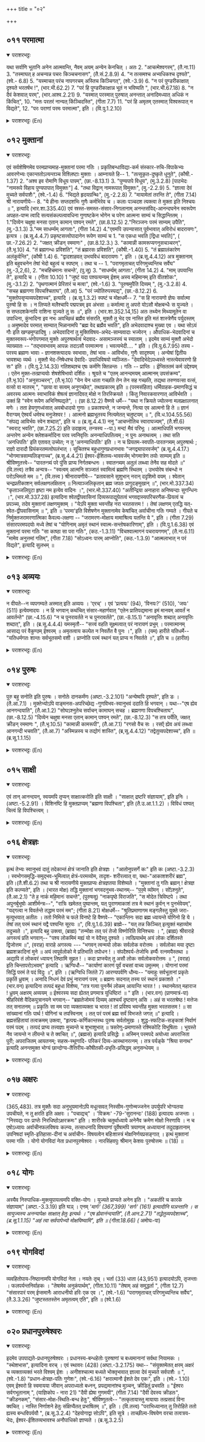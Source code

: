 +++
title = "०२"

+++

## ०११  परमात्मा
<details open><summary>पराशरभट्टः</summary>

यथा सर्वाणि भूतानि अनेन आत्मवन्ति, नैवम् अयम् अन्येन केनचित् । अतः 2. "आचत्मेश्वगरम्", (तै.ना.11) 3. "तस्माघत् ह अचन्यन्न पचरः किञ्चचनासग", (तै.सं.2.8.9) 4. "न तत्समश्च अभ्यधिकश्च दृश्यते", (श्वे.- 6.8) 5. "यस्माचत् परंच नापगरचम् अस्तिच किञ्चिगत्", (श्वे.-3.9) 6. "न परं पुण्डरीकाक्षात् दृश्यते भरतर्षभ !", (भार.भी.62.2) 7. "परं हि पुण्डरीकाक्षान्न भूतं न भविष्यति ", (भार.भी.67.18) 8. "न दैवं केशवात् परम्", (भार.आश्व.2.21) 9. "यस्मात् परस्मात् पुरुषात् अनन्तात् अनादिमध्यात् अधिकं न किंचित्", 10. "मत्तः परतरं नान्यत् किंञ्चिदस्ति", (गीता 7.7) 11. "परं हि अमृतम् एतस्मात् विश्वरूपात् न विद्यते", 12. "परः पराणां परमः परमात्मा", इति । (वि.पु.1.2.10)
</details>

<details><summary>पराशरभट्टः (En)</summary>

The supreme Soul Unlike all beings which have Him as their Inner Soul, परमात्मा does not have any one as His Inner Soul (आत्म ). Therefore भगवान् is called परमात्मा. The word 'Parama' is derived thus: 'parah मा asya' meaning ' He who has no one superior to Him; The form 'parama' is gramm- atically correct on the analogy of the word 'paramah' (Supreme) and 'आthma' (Inner soul). That is to say there is no ruler above Him who controls Him. The following passages establish this fact: "He who is the ruler of His own आthma." "There is no one who is superior to Him." "Nothing is seen which equal or superior to Him." "Superior to Him there is no one whatsoever." "The best of भारता-s! Nothing is seen which superior to the Lotus- eyed (Lord)." "Greater than the Lotus-eyed (Lord) there was nothing (in the past) not will there be (in the future)." "There is no God greater than केशव ." "Nothing is higher than the Parama-पुरुष , who is without end, beginning or middle." "Greater than Myself there is nothing else." "There is no greater nectar than भगवान् of Universal form." "He is greater than the great. He is superior and He is the Supreme Soul."
</details>

## ०१२  मुक्तानां
<details open><summary>पराशरभट्टः</summary>

एवं सर्वशेषिणमेव परमप्राप्यमाह-मुक्तानां परमा गतिः । प्रकृतिबन्धाविद्या-कर्म संस्कार-रुचि-विपाकेभ्यः आवरणेभ्यः एकान्ततोऽत्यन्तञ्च विश्लिष्टाः मुक्ताः । आम्नायते हि-- 1. "तत्सुकृत-दुष्कृते धूनुते", (कौषी.- 1.37) 2. "अश्व इव रोमाणि विधूय पापम्", (छा.-8.13.1) 3. "पुण्यपापे विधूय", (मु.3.2.8) [पाठभेदः "नामरूपे विहाय पुण्यपापात् विमुक्तः"] 4. "तथा विद्वान् नामरूपात् विमुक्तः", (मु.-2.2.9) 5. "ज्ञात्वा देवं मुच्यते सर्वपाशैः", (श्वे.-1.4) 6. "भिद्यते हृदयग्रन्थिः", (मु.-2.2.8) 7. "मायामेतां तरन्ति ते", (गीता 7.14) श्री नारायणीये-- 8. "ये हीनाः सप्तदशभिः गुणैः कर्मभिरेव च । कलाः पञ्चदश त्यक्त्वा ते मुक्ता इति निश्चयः ॥ ", इत्यादि (भार.शा.335.40) एवं स्रस्त-समस्त-संसार-निगलानाम् अनन्तसंविद्-आनन्दघनेन स्वरूपेण अपहत-पाप्म त्वादि सत्यसंकल्पत्वावधिना गुणाष्टकेन भोगेन च परेण आत्मना साम्यं च सिद्धान्तितम् । 1."दिव्येन चक्षुषा मनसा एतान् कामान् पश्यन् रमते", (छा.8.12.5) 2."निरञ्जनः परमं साम्यम् उपैति", (मु.-3.1.3) 3."मम साधर्म्यम् आगताः", (गीता 14.2) 4."एवमपि उपन्यासात् पूर्वभावात् अविरोधं बादरायणः", इत्यत्र । (ब्र.सू.4.4.7) प्रकृष्टसत्त्वोपादानेन रूपेण साम्यं च 1. "स एकधा भवति [द्विधा भवति]", ( छा.-7.26.2) 2. "जक्षत् क्रीडन् रममाणः" , (छा.8.12.3.) 3. "कामान्नी कामरूप्यगनुसचञ्चरन्", (तै.भृ.10) 4. "तं ब्रह्मगन्धः प्रविशति", "तं ब्रह्मरसः प्रविशति", (कौषी.-1.40) 5. "तं ब्रह्मालंकारेण अलंकुर्वन्ति", (कौषी 1.4) 6. "द्वादशाहवत् उभयविधं बादरायणः ", इति । (ब्र.सू.4.4.12) अत्र मुक्तानाम् इति बहुवचनेन तेषां भेदो बहुत्वं च स्पष्टम् । तथा च -- 1. "परागमृताचत् परिगमुच्यन्तिच सर्वेघ" (मु.-3,2,6), 2. "मचहिचमानः सचन्ते', (पु.सू) 3. "साधर्म्यम् आगताः', (गीता 14.2) 4. "माम् उपयान्ति ते", इत्यादि च । (गीता 10.10) 1 "जुष्टं यदा पश्यत्यन्यम् ईशम् अस्य महिमानम् इति वीतशोकः", (मु.-3.1.2) 2. "पृथगात्मानं प्रेरितारं च मत्वा", (श्वे.-1.6) 3. "पुरुषमुपैति दिव्यम् ", (मु.-3.2.8) 4. "सचह ब्रह्मगणा विपचश्चिताघ", (तै.आ) 5. "परं ज्योतिरुपस्पद्य", (छा.-8.12.2) 6. "मुक्तोपसृप्यव्यपदेशाच्च", इत्यादि । (ब्र.सू.1.3.2) स्पष्टं च मोक्षधर्मे-- 7. "स हि नारायणो ज्ञेयः सर्वात्मा पुरुषो हि सः । न लिप्यते मलैश्चापि पद्मपत्रम् इव अंभसा ॥ कर्मात्मा तु अपरो योऽसौ मोक्षबन्धैः स युज्यते । स सप्तदशकेनापि राशिना युज्यते तु सः ॥", इति । (भार.शा.352.14,15) अतः तथ्येन मिथ्यामूतेन वा उपाधिना, कुंभादिना इव नभः अवच्छिन्नं ब्रह्मैव संसरति, मुक्तौ तु भेद एव नास्ति इति मतं शास्त्रेणैव पर्युदस्तम् ॥ अमुष्मादेव परमात् साम्यात् भिन्नानामपि "ब्रह्म वेद ब्रह्मैव भवति", इति अभेदवादाश्च मुख्या एव । यथा सोऽयं गौः इति खण्डमुण्डादिषु । अभेदवादिनां तु मुक्तिविषय-अभेद-साम्यवादाः भज्येरन् । औपाधिक-भेदवादिनां च मुक्तस्वरूप-भंगोपगमात् मुक्तेः अपुरुषार्थत्वं भेदवाद- असामञ्जस्यं च स्याताम् । इदमेव साम्यं मुक्तौ अभेदो व्याख्यातः -- "तद्भावभावम् आपन्नः तदाऽसौ परमात्मना । भवत्यभेदी.... " इति । (वि.पु.6.7.95) तस्य - परस्य ब्रह्मणः भावाः - ज्ञानशक्त्यादयः स्वभावाः, तेषां भावः - आविर्भावः, गुणैः सादृश्यम् । अन्येषां द्वितीयः भावशब्दः व्यर्थः । मुक्तौ भेद-निषेधश्च देवादि- उपाधिविषयो व्यञ्जितः- "देवादिभेदेऽपध्वस्ते नास्त्येवावरणो हि सः" इति । (वि.पु.2.14.33) गतिशब्दश्च एषः कर्मणि क्तिन्नन्तः । गतिः -- प्राप्तिः । ईप्सिततमं कर्म उद्देश्यम् । एतेन मुक्त-तत्प्राप्ययोः शेषशेषिभावो दर्शितः । श्रूयते च "एतम् आनन्दमयम् आत्मानम् उपसंक्रम्य", (तै.भृ.10) "अनुसञ्चरन्", (तै.भृ.10) "येन येन धाता गच्छति तेन तेन सह गच्छति, तद्यथा तरुणवत्सा वत्सं, वत्सो वा मातरम् ", "छाया वा सत्वम् अनुगच्छेत्", तथाप्रकारम् इति ॥ (परमसंहिता) धर्मिग्राहक-प्रमाणसिद्धं च अवरस्य आत्मनः स्वाभाविकं शेषत्वं ज्ञानादिवत् मोक्षे न तिरस्क्रियते । किंतु निवारकवारणात् आविर्भवति । उक्तं हि "स्वेन रूपेण अभिनिष्पद्यते", । (छा 8.12.2) वैष्णवे धर्मे-- "यथा न क्रियते ज्योत्स्ना मलप्रक्षालनात् मणेः । तता हेयगुणध्वंसात् अवबोधादयो गुणाः ॥ प्रकाश्यन्ते, न जन्यन्ते, नित्या एव आत्मनो हि ते ॥ ज्ञानं वैराग्यम् ऐश्वर्यं धर्मश्च मनुजेश्वर ! । आत्मनो ब्रह्मभूतस्य नित्यमेतत् चतुष्टयम् ॥ ", (वि.ध.104.55.56) "संपद्य आविर्भवः स्वेन शब्दात्", इति च ॥ (ब्र.सू.4.4.1) ननु "आचप्नोतिच स्वाराघज्यम्", (तै.शी.6) "स्वराट् भवति", (छा.7.25.2) इति उदाहृत्य, तन्त्रस्य --पा.) मन्द! मैवं परिभूः । आत्माधिपतिं भगवन्तम् अन्तरेण अन्येन क्लेशकर्मादिना परव त्त्वनिवृत्तिः अनन्याधिपतित्वम् ; न पुनः अनाथत्वम् । तथा सति 'अनधिपतिः' इति एतावत् उच्येत; न तु 'अनन्याधिपतिः' इति । न च प्रियतम-स्वपति-पारतन्त्र्यम् अपुरुषार्थः ; राज्ञो दारादौ प्रियंकरतमत्वोपलंभात् । सूचितश्च बहुधागुणप्रधानभावः "जगद्व्यापारवर्जम्" (ब्र.सू.4.4.17.) "भोगमात्रसाम्यलिङ्गाच्च", (ब्र.सू.4.4.21) ईश्वर-ईशितव्य-भाववर्जम् भोगमात्रेण तयोः साम्यम् इति ॥ श्रीविष्णुतत्त्वे-- "पारतन्त्र्यं परे पुंसि प्राप्य निर्गतबन्धनः । स्वातन्त्र्यम् अतुलं लब्ध्वा तेनैव सह मोदते ॥" (वि.तत्त्व) तत्रैव अन्यत्र-- "स्वत्वम् आत्मनि सञ्जातं स्वामित्वं ब्रह्मणि स्थितम् । उभयोरेष संबन्धो न परोऽभिमतो मम ॥ ", (वि.तत्त्व ) श्रीनारायणीये-- "व्रतावसाने सुशुभान् नरान् ददृशिमो वयम् । श्वेतान् चन्द्रप्रतीकाशन् सर्वलक्षणलक्षितान् ॥ नित्याञ्जलिकृतान् ब्रह्म जपतः प्रागुदङ्मुखान् ॥", (भार.मो.337.34) "कृताञ्जलिपुटा हृष्टा नम इत्येव वादिनः ।", (भार.मो.337.40) "अतीन्द्रिया अनाहारा अनिष्यन्दाः सुगन्धिनः ।", (भार.मो.337.28) इत्यादिना श्वेतद्वीपवासिनां दिव्यरूपाद्युपेतत्वं भगवद्दास्यपरिचरणैक-प्रियत्वं च प्रपञ्च्य, तदेव मुक्तानां लक्षणमुक्तम् । "येऽपि मुक्ता भवन्तीह नरा भरतसत्तम ! । तेषां लक्षणम् एतद्धि यत्-श्वेत-द्वीपवासिनाम् ॥ ", इति ॥ 'परमा'इति विशेषणेन मुक्तानामेव केषांचित् अर्वाचीना गतिः गम्यते । गीयते च निर्मुक्तजरामरणात्मिका कैवल्य-लक्षणा -- "जरामरण-मोक्षाय मामाश्रित्य यतन्ति ये ", इति । (गीता 7.29) संसारपरमपदयोः मध्ये तेषां च "योगिनाम् अमृतं स्थानं स्वात्म-सन्तोषकारिणाम्", इति । (वि.पु.1.6.38) एवं मुक्तानां परमा गतिः "सा काष्ठा सा परा गतिः", (कठ.-1.3.11) "विचश्वात्मागनं पचरायगणम्", (तै.ना.6.11) "मामेव अनुत्तमां गतिम्", (गीता 7.18) "सोऽध्वनः पारम् आप्नोति", (कठ.-1.3.9) "आत्मलाभात् न परं विद्यते", इत्यादि सुलभम् ॥
</details>

<details><summary>पराशरभट्टः (En)</summary>

परमा गतिः- He, who is thus the Supreme goal for all the Released Souls ( मुक्ता-s). They are called the Released Souls who once for all and completely are free from the enshrouding coverings which are the results of the bondage of the Primordial Matter, nescience latent impressions of actions and their fruitions. Here are some passages from the scriptures:- "(The उपासक ) casts off his merits and sins (पुण्यः and पापः ). "Ever as a horse shakes its hair (to get rid of the dust), he casts off his sins." "shaking off the merits and sins". "Then the learned उपासक becomes freed from name and form." "When he realises God, he is released from all bonds." "The knot binding the heart is cut." "They cross this माय (i.e. संसार )". (गीत ). श्री नारायणीय (महाभारत ) teaches: -- "Those, who are bereft of the seventeen qualities and actions, give up the fifteen 'Kalas' (or lores) and become Released Souls. This is certain." Note- Seventeen qualities Five Elements, fiveज्ञानेन्द्रियs, five कर्मेन्द्रियs, mind and time. The sixteens parts (Kalas) are mentioned in the प्रस्नोपनिषद्. It has been established in the Scriptures that those, who have been freed from all the shackles of संसार attain equality with परमात्म, the Supreme Soul, in regard to the essential nature which is full of unlimited knowledge and Bliss, in re- gard to the eight qualities beginning with "being devoid of all sins" and end- ing with "unfailing will" and also in regard to the enjoyment of Beatitude. "Witnessing the desired objects through his celestial eye and mind, he is happy." "Becoming devoid of all sins, he attains utmost equality with the Lord." "They attain a state of equality with me (like Myself in regard to the poss- ession of auspicious qualities)." "बद्रायण affirms that there is no contradiction between the two statements that the Muktha's essential nature is knowledge only and that they are end- owed with many qualities. This is because of earlier statements according to which the pure soul is bereft of all blemiढes, and full of auspicious qualities." It is further established that the Released Souls attain a similarity with परमात्म even in regard to their bodies which are composed of unmixed and supreme सत्वगुण (Suddha-Saththva). "He becomes one, he becomes one (he becomes two fold)." "He eats, plays and enjoys." "He enjoys whatever he desires, assumes whatever form he wants and follows (The Lord)." "The fragrance of Brahman enters into him." "The taste of Brahman enters into him." "The celestial damsels adorn him with the decorations of the Brahman Itself. "बद्रायण holds the view that the Released Souls are in two forms (i.e. with a body or without a body as they like). It is like the सोम Sacrifice,' द्वादशाः ' by name, which is to be done for twelve days and which is of two kinds (either with one master or many masters) or (either for prosperity or for progeny.) Here the word 'मुक्तानां' used in the plural number shows clearly that the Released souls are many and are different from one another. So do the Scriptures declare. "All become free by the grace of theपरमपुरुष." "The worshippers of परमपुरुष become great and attain the Transcendent world of Bliss (परमपद )." "They attain a state of equality with me in regard to the possession of auspicious qualities like Myself." "They attain Me." As it is stated here itself that 'He is a witness." (साक्षी -names 15 and 517) and that He is the object of attainment by the मुक्ताs ( Released Souls), it is clear that there is difference between गवान् and Released Souls. So do the Scriptures declare. "When the उपासक sees the Lord as being pleased with him and also realises His Greatness, he becomes bereft of all sorrow." "When he understands that the आत्मा (individual Soul) (which is driven about) and He परमात्म, (who drives him) are different." "The Released Soul attains the परमपुरुष." "The Released Soul enjoys all bliss along with the omniscient Brahman." "He attains the Lord of Supreme Effulgence." "It is stated that परमात्म is attained by the Released Soul." It is also clearly stated in मोक्षधर्म (महाभरत): "He is Lord नारायण and He must be known as the Supremeपुरुष and the Inner Soul of all beings. Just as the lotus leaf is not tainted by water. He is not tainted by any dirt (i.e.blemish). He who is the other, is known as कर्मात्म and is the victim of bondage and release. He becomes associated with all the seventeen (qualities). Note The seventeen qualities are : Fiveकर्मयोगs five ज्ञानयोगs, five भूतs, mind and time. From all these, this theory is dispelled by theशास्त्र themselves, theory viz, that Brahman itself, circumscribed by a real or unreal उपाधी (i.e. a limiting adjunct) becomes a pray to the worldly miseries like the other circumscribed in a vessel, and that there is absolutely no difference in the state of Release between the Supreme Brahman itself", which speak of non-difference betw- een the two are reconciled with the other view that those two are different. This is in analogy with the statement. "This is a cow" in regard to those which have broken horns or without horns. All the cows under the genus of cows are called as such, though there is an external difference - some having broken horns and some not so. In the case of those who say that there is non- difference, statements which affirm non-difference and which affirm similarity between Brahman and Jंvas in the state of Release will co- ntradict each other. अनुपाधिक-भेद-वादिनs (i.e. those who hold the view that non-difference is the truth and difference is caused by limiting adjuncts) accept that there is an bond to the entity of the Muktha or Released Souls. In that case the state of Release will cease to be an object to be desired or longed for; again it will be against the statements that declare that existe- nce of difference in the state of Release. The supreme similarity (betwe- en the परमात्म, the Muktha) which we have delineated has been described as non-difference. So (अभेद्य ) the non-difference delineated in the Upani- shads refers only to the similarity of the qualities and not to the non-exis- tence of the entity of Muktha as such.) The विष्णपुराण explains this as follows: "तद भावा-भावं आपन्नाः तदा असु परमात्मना भवति अभेदे" thasya-pertaining to परमात्म ;भावनः-qualities like knowledge, strength etc. तेषां भावः - their manifestation i.e., similarity of qualities. In the interpre- tation given by others, the second word 'भाव' would be purposeless. "This Muktha (Released soul) attains a nature which is similar to that of परमात्म. Then he becomes non-different from परमात्म" The Prohibition of difference in the state of Release has been indicated to be with reference to the adventitious conditions as good and the like (by the sameविष्णु पुराण) as follows. "There is no longer the difference in the form of gods and the like; that shroud (i.e. Karma, which has been concealing the similarity between the जीव and theपरमात्म) has been dispelled. This word 'gathi' (in the name "मुक्तानाम परमाँ गतिः") has at its end the suffix 'kthin' in the sense of the passive. 'Gathih' means attainment. A word in the Accusative case (i.e. objective case) refers to an object which is most desired; and that is the goal of attainment. By this it is shown that the relationship between the Released Soul and परमात्म, the object of attainment, is that of servant and master. The Vedic मन्त्राs say: "Having attained the Supreme Soul (परमात्म) full of bliss." "(The Muktha) follows Him" "By that path by which परमात्म moves, by the same path the Muktha goes with Him. This is similar to a young cow going after its calf or a calf foll- owing its mother-cow." "Like the shadow of an object that goes with the object wherever it goes." In the same manner (does the Muktha follow theपरमात्म). It is from the Sc- riptures that we know about the existence of जीवात्म and परमात्म. The same scriptures reveal that the जीवात्म is 'Sesha' or subordinate toपरमात्म and that this subjection is natural to him like knowledge and other qual- ities of his and in the state of Release this attribute of subjection is not negatived. On the other hand, because of the removal of obstruction, it becomes manifest. "He becomes endowed with the form natural to him (which was conce- aled till now)" says (the chandogya Upanishad). विष्णु dharma also states: "Just as the radiance of a gem is not newly created, (but only made mani- fest) when the dirt on the gem is removed by polishing, so too knowledge and other such qualities are indeed quite natural to him (and are always there though latent at some times (i.e. in संसार). "Oh! The ruler of Men! Knowledge and non-attachment riches and virtue - all these four qualities are eternally present in the जीवात्म who is like Brah- man Itself because of his similarity." The Brahma सूत्र also confirms this; " When the Muktha attains the Brahman, there is the manifestation of his essential nature which is his own. This is revealed by the use of the word 'svena' (his own) as an adjective qualifying the noun रूपेन' (his essential nature or form)". Here an objection is raised: "He attains independence". "He becomes a sovereign". After quoting these texts, the independent sta- tus of a Muktha is establisheed by the following Brahma सूत्र; "For that very reason he has none as (his) lord." Against all this, how can it be said that he exists for the benefit of another and how can the undesirable state of a depe- ndent be predicated about him? Dunce! Don't become an object of ridicule. Here the import of the word 'Ananya-adhipathithvam' (i.e.being without another master ) is that He is under the control of भगवान् only, who is His own Master. The domination of other things like distress and karma over the Muktha has been removed. This does not mean that he is an 'अनाथ ' (i.e. one without a master to save him). If that were the case, the word 'अनाधइ पति ' (which means without a master ) would have been used, and not 'ananya-adhipathih' (which means 'without another master'). In the case of a wife, being subject to a greatly loving husband is not loathsome to her for we see that even kings and others are eagerly served and subserved by their sweet hearts and others when they do what is most pleasing to them. Again and again it has been indicated that it is the qualities that occupy a place of importance (and not any thing else). It has been establiढed in the Brahma सूत्रs that the equality between the परमात्म and the जीवात्म is only with reference to the enjoyment of Bliss and excludes the state of being the ruler on the one hand and the ruled on the other. "The जीवीत्म is like theपरमात्मa Himself except with reference to the activities regarding the Universe, Viz. Its creation, destruction etc." "There are clear indicatons to ढow that the equality of the जीवीत्म and परमात्म is only in the enjoyment of Supreme Bliss." Here are other texts in support of this view:- श्री विष्णु तत्वा- 1. "The Muktha attains complete subjection to परमपुरुष. He gets rid of all bondage and attains unparalleled freedom. He enjoys all Bliss along with the परमपुरुष." "With the जीवीत्म the state of being a property (that is possessed) rests and the state of being the owner or possessor rests with परमात्म. This is the relationढip between the two. Nothing else appeals to me." श्री नारायणीय (महाभारत)- "At the end of the observance of our vow, we saw men with highly auspicious qualities, white, bright like the moon and endowed with all lovely features. Their hands were joined in prayer at all times, and they were meditating upon the Brahman with their faces turned towa- rds north east." "With their hands joined in prayer they are always happy and are always repeating the word 'namah' (which means salutations unto Thee)". "They have controlled the sense-organs, and remain without food. They do not perpire and are always sweetsmelling." These and other such texts describe the residents of स्वेत-द्वीप (the Holy White Island ) and say that they are endowed with divine features and the like, and they derive great pleasure in being the servants of the Lord and in doing unceasing service to Him. The same is said to be the state and occupation of the Mukthँs or Released Souls. This is reiterated by the following text: "The best among the भारताs! Those men who are released from here have the same characteristics as those who are the residents of स्वेत-द्वीप (The Holy White Island)." By the use of the word 'परमा' (highest) as an adjective qualifying 'gathih' (goal) (in the phrase 'परमा gathih) it should be understood that there are some for whom the goal is of a lower order. Such a goal, which goes by the name of Kaivalya, is resorted to by those souls who are free from old age, death etc. (श्री कृष्ण says in the गीत ). "They resort to me and make efforts to be devoid of old age and death." It is stated that such a place (Kaivalya by name) is some where between संसार (material world) and Paramapada (Transcendental word). "That is the eternal world of those yogins who are satisfied with enjoyment of the Bliss of their own individual soul." Such is the Supreme Goal of the मुक्ताs. "He is the Highest means; He is the Supreme Goal." "He who is the inner Soul of the universe and the highest goal". "(They attain) Me, the unsurpassed Goal." "He reaches the end of the road (i.e.परमात्मा)." "There is nothing greater than the attainment of the (Supreme) आत्मन् ". Texts like these can be easily got. That भगवान् is the Supreme Goal of attainment, for, the Mukthas is corro- borated by the next five names (13 to 17).
</details>

## ०१३  अव्ययः
<details open><summary>पराशरभट्टः</summary>

न वीयते--न व्यपगम्यते अस्मात् इति अव्ययः । 'एरच्' । एवं 'प्रत्ययः' (94), 'विनयः?' (510), 'जयः' (511) इत्येवमादयः । न हि भगवान् कथंचित् संसार-महार्णवात् "एतेन प्रातिपद्यमाना इमं मानवम् आवर्तं न आवर्तन्ते" (छा.-4.15.6) "न च पुनरावर्तते न च पुनरावर्तते", (छा.-8.15.1) "अनावृत्तिः शब्दात् अनावृत्तिः शब्दात्", इति । (ब्र.सू.4.4.4) यमस्मृतौ-- "सत्त्वं वहति सूक्ष्मत्वात् परं नारायणं प्रभुम् । परमात्मानम् आसाद्य परं वैकुण्ठम् ईश्वरम् ॥ अमृतत्वाय कल्पेत न निवर्तेत वै पुनः ।", इति । (यम) हारीते यतिधर्मे-- "यतिधर्मगतः शान्तः सर्वभूतसमो वशी । प्राप्नोति परमं स्थानं यत् प्राप्य न निवर्तते ॥", इति च ॥ (हारीत)
</details>

<details><summary>पराशरभट्टः (En)</summary>

He by whom Mukta is not sent away. The word is derived from the verb 'na वीयते .' His name is Avyaya, because no one is sent away by Him. The suffix added is 'erach'. The names प्रत्या' (94), 'विनयः' (510)'जयः' (511) and the like belong to this group (which has this particular suffix). Is it not a well-known fact that the भगवान् never sends back that आत्म who has, by some means and with great effort, crossed the vast ocean of संसार and has reached His lotus-feet. That is why the Vedas declare- "They who go by this path (i.e. अर्चिरादि-गतीi) attain भगवान् and) do not come back to this mortal world." "He does not return; he does not return" "There is no return according to the scripture. There is no return according to Scripture." Yama स्मृति i Says: - "The Muktha bears a body of pure and subtle Saththva and attains the Supreme Lord who is the परमात्मा and नारायण as well as the glorious and superior वैकुण्ठा . Then he becomes fit for immortality and does not come back (to this world) any more." dealing with yathi-dharma (the code of the सन्यासि ) says:- "One who has taken to the life of a yathi (Recluse) is calm equally disp- osed towards all beings and self-controlled. He attains the highest place (i.e.वैकुण्ठा ) and after reaching it, never comes back".
</details>

## ०१४  पुरुषः
<details open><summary>पराशरभट्टः</summary>

पुरु बहु सनोति इति पुरुषः । सनोतेः दानकर्मंणः (अष्टा.-3.2.101) "अन्येष्वपि दृश्यते", इति डः । (तै.आ.7.1) । मुक्तेभ्योऽपि वाङ्मनस-अपरिच्छेद्य -गुणविभव-स्वानुभवं ददाति हि भगवान् । यथा--"एष ह्येव आनगन्दयाति", (तै.आ.1.2) "सोघऽश्नुतेच सर्वाचन् कामाघन् सचह । ब्रह्मगणा विपचश्चिताघ", (छा.-8.12.5) "दिव्येन चक्षुषा मनसा एतान् कामान् पश्यन् रमते", (छा.-8.12.3) "स तत्र पर्येति, जक्षत् क्रीडन् रममाणः ", (तै.भृ.10.5) "कामान्नी कामरूपी", (तै.आ.7.1) "रगसो वैच सः । रसऍ ह्येव अयं लब्ध्वा आनगन्दी भचवति", (तै.आ.7) "अस्मिन्नस्य च तद्योगं शास्ति", (ब्र,सू.4.4.12) "तद्वेतुव्यपदेशाच्च", इति ॥ (ब्र.सू.1.1.15)
</details>

<details><summary>पराशरभट्टः (En)</summary>

The generous Giver He bestows gifts in plenty. 'Puru' means plenty, and 'sanothi' the verb signifies the act of giving. The suffix 'da' is added when the root 'san' is preceded by the particle 'puru'. The rule says that it is added even in the case of other particles. भगवान् indeed bestows even on the Mukthas the enjoyment of the Bliss of Himself, His qualities and His glory all of which are beyond the range of words and mind. Here are the Vedic मन्त्राs that reveal this:- "He (भगवान् ) alone confers Bliss" "He (The Muktha) enjoys all desirable things along with the omniscient Brahman." "By his celestial eye and mind he (the Muktha) sees all desirable things and enjoys." "There the Muktha enjoys all kinds of bliss. He eats, plays and experie- nces joy." "He enjoys all that he desires and assumes whatever form he likes." "He (The Para Brahman) is itself Bliss. Having attained that Para Brahman this Muktha becomes endowed with joy, when he attains the Brahman." "भगवान् (who is आनन्दमय is said to be the source of Bliss for others. (i.e. the individual souls)."
</details>

## ०१५  साक्षी
<details open><summary>पराशरभट्टः</summary>

एवं तान् आनन्दयन्, स्वयमपि तृप्यन् साक्षात्करोति इति साक्षी । "साक्षात् द्रष्टरि संज्ञायाम्", इति इनिः । (अष्टा.-5.2.91) । विशिनष्टि हि मुक्तप्राप्यम् "ब्रह्मणा विपश्चिता", इति (तै.उ.आ.1.1.2) । विविधं पश्यत् चित्त्वं हि विपश्चित्त्वम् ।
</details>

<details><summary>पराशरभट्टः (En)</summary>

He who sees them all directly. Bhagaवाn is known as "साक्षी" (witness) because He directly sees the मुक्ताs enjoy the Bliss He has bestowed and he is also happy seeing them full of joy. The suffix 'in' is added to the root according to a grammatical rule to form a noun to show that the person is direct eye-witness to a particular act. The object of attainment by the Muktha, viz,. "Brahman, the Omniscient". Omniscience is explained as knowledge capable of cognising all things of varied nature.
</details>

## ०१६  क्षेत्रज्ञः
<details open><summary>पराशरभट्टः</summary>

इत्थं तेभ्यः स्वानुभवं दातुं तदेकान्तं क्षेत्रं जानाति इति क्षेत्रज्ञः । "आतोनुपसर्गे कः" इति कः (अष्टा.-3.2.3) । स्वभोगसमृद्धि-समुद्भव-भूमित्वात् क्षेत्रं-परमव्योम, तादृश- शरीरत्वात् वा, यथा-"आकाशशरीरं ब्रह्म", इति।(तै.शी.6.2) तथा च श्री नारायणीये मुक्तप्राप्यः क्षेत्रज्ञतया विशेष्यते । "मुक्तानां तु गतिः ब्रह्मन् ! क्षेत्रज्ञ इति कल्प्यते", इति । (भारत मोक्ष) तद्धि मुक्तानां भगवदनुभव-स्थानम्-- "प॒र॒मे व्यो॑मन् । सो᳚ऽश्नुते", (तै.आ.2.1) "ते ह॒ नाकं॑ महि॒मानः॑ सचन्ते", (पुरुषसू) "नाकपृष्ठे विराजति", "स मोदेत त्रिविष्टपे । तथा अपुनर्बुभूषोः आशीर्मन्त्रः--", "रात्रिः खमेतत् पुष्पान्तम्, यत् पुराणमाकाशं तत्र मे स्थानं कुर्वन् न पुनर्भवेयम्", "यद्गत्वा न विवर्तन्ते तद्धाम परमं मम"; (गीता 8.21) मोक्षधर्मे-- "श्रुतिप्रमाणागम मङ्गलैस्तु युक्ते जरा-मृत्युभयात् अतीतः । ततो निमित्ते च फले विनष्टे हि वैष्णवे-- "एकान्तिनः सदा ब्रह्म ध्यायन्ते योगिनो हि ये । तेषां तत् परमं स्थानं यद्वै पश्यन्ति सूरयः ॥", (वि.पु.1.6.39) ब्राह्मे-- "यत् तन्न किञ्चित् इत्युक्तं महाव्योम तदुच्यते ।", इत्यादि बहु उक्त्वा, (ब्राह्म) "तन्मोक्षः तत् परं तेजो विष्णोरिति विनिश्चयः । ", (ब्राह्म) श्रीवाराहे अगस्त्यं प्रति भगवान्-- "पश्य लोकमिमं मह्यं यो न वेदैस्तु दृश्यते । त्वत्प्रियार्थम् अयं लोकः दर्शितस्ते द्विजोत्तम ॥", (वराह) वाराहे अगस्त्यः --- "भगवन् त्वन्मयो लोकः सर्वलोक वरोत्तमः । सर्वलोका मया दृष्टाः ब्रह्मशक्रादिनां मुने ॥ अयं त्वपूर्वलोको मे प्रतिभाति तपोधन ! । संपदैश्वर्य-तेजोभिः हर्म्यैः रत्नमयैस्तथा ॥ अद्यापि तं लोकवरं ध्यायन् तिष्ठामि सुव्रत ! । कदा प्राप्स्येत् तु असौ लोकः सर्वलोकवरोत्तमः ॥ ", (वराह) इति चिन्तापरोऽभवम्" इत्यादि । ऋग्विधौ-- "कार्याणां कारणं पूर्वं वचसां वाच्य उमुत्त्मम् । योगानां परमां सिद्धिं परमं ते पदं विदुः ॥", इति । (ऋग्विधि जितंते 7) आरण्यपर्वणि धौम्यः-- "यमाहुः सर्वभूतानां प्रकृतेः प्रकृतिं ध्रुवाम् । अनादि निधनं देवं प्रभुं नारायणं परम् ॥ ब्रह्मणः सदनात् तस्य परं स्थानं प्रकाशते ।" (भार.वन) इत्यादिना तत्पदं बहुधा विशेष्य, "तत्र गत्वा पुनर्नेमं लोकम् आयान्ति भारत ! । स्थानमेतत् महाराज ! ध्रुवम् अक्षरम् अव्ययम् ॥ ईश्वरस्य सदा ह्येतत् प्रणमात्र युधिष्ठिर! ॥ " इति । (भार.वन) (प्राणमात्रं-पा) श्रीहरिवंशे वैदिकपुत्रानयने भगवान्-- "ब्रह्मतेजोमयं दिव्यम् आश्चर्यं दृष्टवान् असि । अहं स भरतश्रेष्ठ ! मत्तेजः तत् सनातनम् ॥ प्रकृतिः सा मम परा व्यक्ताव्यक्ता च भारत ! तां प्रविश्य भवन्तीह मुक्ता भरतसत्तम ! ॥ सा सांख्यानां गतिः पार्थ ! योगिनां च तपस्विनाम् । तत् परं परमं ब्रह्म सर्वं विभजते जगत् ॥" इत्यादि । ब्रह्मसंहितायां तत्वक्रमम् उक्त्वा, "हृत्पद्म-कर्णिकान्तस्थः पुरुषः सर्वतोमुखः । शुद्ध-स्फटिक-सङ्काशं निर्वाणं परमं पदम् । तत्पदं प्राप्य तत्त्वज्ञाः मुच्यन्ते च शुभाशुभात् ॥ त्रसरेणु-प्रमाणास्ते रश्मिकोटि विभूषिताः । भूयस्ते नैव जायन्ते न लीयन्ते च ते क्वचित् ॥", (ब्रह्मसं) इत्यादि प्रसिद्धेः ॥ अस्मिन् परमपदे अयोध्या अपराजिता पुरी; अपराजितम् आयतनम्; सहस्र-स्थूणादि- परिकरं दिव्य-आस्थानरत्नम् । तत्र पर्यङ्के "श्रिया सनाथ" इत्यादि अनन्तमुक्त भोग्यं छान्दोग्य-तैत्तिरीय-कौषीतकी-प्रभृति-प्रसिद्धम् अनुसन्धेयम् ॥
</details>

<details><summary>पराशरभट्टः (En)</summary>

The knower of the field for action. Bhagavan is called क्षेत्रज्ञः because he knows the extreamely suitable place for conferring on the Released Souls in this way the joy of enjoying Him. The suffix 'ka' is added to the root 'ज्ञ' (to know) in the word क्षेthrajnah according to the grammatical rule which says. "The suffix 'ka' is added to a root which ends in 'आ' (likeज्ञ), when it is not preceded by a preposition and the final 'आ' of the root is dropped." The parama-vyओma, i.e. vaikuntta is referred to here as क्षेत्र (field) because it is the place which yields the crop of Bliss in plenty. or 'क्षेत्र' may mean the body of bhagaवाn itself possessed of a similar quality. The Vedic Manthra proclaims "Brahman has आकाश (i.e. vaikuntta) as its body. " In Narayaण्य (महाभारत) the goal of attainment by the muktha, i.e. परमात्म, is specified as the क्षेत्रज्ञ in the following Slओka." "Oh Brahma! The goal of attainment for the mukthas is specified as the क्षेत्रज्ञ ." That again is the place where the मुक्ताs enjoy भगवान् . "He (the muktha) enjoys (भगवान् ) in Parama-व्योम , i.e., vaikuntta." "The greatness (in the form of enjoying भगवान् ) is obtained by the muktha in श्री vaikuntta." "He (the muktha) shines in श्री Vaikuntta" "He (the muktha) enjoys Bliss in Vaikuntta" Here is a Manthra which expresses the wish of a muktha who does not want rebirth in this world. "When compared with the eternal Viakuntta (Parama-आकाश ) this आकाश (Ether) adorned with flower - like stars is without lustre like night. I go to vaikuntta and begin to live there. May I not have rebirth." "That is the supreme Abode of Mine, after reaching which they (the Rel- eased Souls) do not come back." In the मोक्षधर्म , it is said:- when the soul gets rid of the fear of old age and death, he becomes endowed with the auspicious qualities mentioned in the authoritative texts viz. Vedas and आगमा, and he becomes freed from the cause (i.e.Karma) and its fruit (i.e. the body). The आकाश he reaches (i.e. vaikuntta is without the name and form of the ordinary world and he rem- ains there without a body (like the one in the material world). In the विष्णु पुराण- "Those yogins who are exclusively devoted to Brahman and who are engaged in its meditation, reach a supreme place which the सुरी-s (Eternal Angels) are always seeing (i.e. enjoying)." In the Brahma पुराण much is said about श्री vaikuntta. It begins with these words: That is called 'Parama-Vyओma' (i.e.Supreme आकाश or श्री वैकुण्ठ ) about which it is said that there is nothing in it (like those that are seen in this world)." Then it continues "The undisputed conclusion is that it is the place known as मोक्ष " (Salvation) and that it is the place of Supreme Effulgence which belongs to विष्णु In the वराह पुराण भगवान् says to sage Agasthya, " See this world which exists for My sake and which is not seen even by the Vedas. O best of Brahmins! This world has been shown to you in order to please you." Agasthya says in the वराह पुराण - "O Lord the world that pertains to you is the best and the noblest of all worlds. O Sage, I have seen all the worlds of Brahma, Indra and others. Oh best of as- cetics! It appears to me that this is a unique world. It is replete with wealth and riches and radiance as well as gem-set storeys of palaces. O Sage engaged in the practice of severe austerities!. I am even now steeped in the meditation on that supreme world. When am I going to reach that best and noblest of all worlds? This is the thought that is ever haunting me", and so on. In Rigvidhi it is stated- "They say that this Supreme Abode is the primary cause of all effects, the highest objective of all words and the ultimate object of realisation of the योगा-s." Sage Dhaumya speaks in the आरण्य पर्वं very highly about that place and says "The Supreme Lord, नारायण, is the Deity without beginning or end, and He is said to be the eternal cause of the Primordial matter from which all beings emerge. His supreme world is far more effulgent than the world of Brahma." "O Bharatha (Yudhishttira!) The souls after reaching it do not return to this world. O King! This place is firm, imperishable and indestructible. "युधिष्ठिर ! Bow before this world which pertains to the Lord always. In the Harivamsa in the episode in which the sons of a pious Brahmin are carried away and are brought back by भगवान् , who Himself says: - "The best of Bharathas! (Arjuna) ; You have seen that celestical world of wonder, full of Brahmic effulgence. I am He (whom you saw there) and that is the effulgence of Mine which is eternal. That is my supreme Prakruthi (or Transcendent Nature) which is both Vyaktha and Avyaktha (manifest to the devotee) and unmanifest ( to the impious). O Best भारताs (Arjuna)! The Souls (जीवाs) enter this Prakruthi and they become mukthas (Released Souls), O पार्था! (Arjuna); It is the goal for the सांख्याs (i.e. those who meditate upon the जीवा for its realisation) and for the योगिने-s addicted to penance. The entire Universe which wishes to attain it resorts with devotion to that supreme Bra- hman." The reputed Brahma Samhitha narrates the serial order of the तत्वाs and says. "Paramaपुरुष resides in the heart-lotus and He is multifaced. He is omniscient, all pervading, and is Himself all things, He stands enveloping all things. The pure and subtle आकाश (श्री वैकुण्ठ ) shines with His effulgence. That Transce- ndent world (paramapada) is like pure crystal and replete with joy. Those who have realised the तत्वा-s (rishis) attain this world and are freed from the touch of things both auspicious and inauspicious (i.e. पुणय and पाप). They are of the size of a त्रसरेणु (i.e. a particle of dust composed of three atoms) and are adorned by millions of rays. Neither do they take birth in this world, nor do they die." All this is well-known from passages like these- In this Paramapada, there is a city which goes by the name of 'अयोद्ध्य' and 'अपराजिता'. There is a Palatial mansion 'अपराजितम्' (Invincible) by name. There is a Hall of celestial beauty supported by thousand pillars etc. In it is a couch on which the Lord along with लक्षमी is to be meditated upon as the object of enjoyment for the numberless Released Souls. All this is well-known from the छन्दयोग , तैत्तिरीय, Kaushithaki and other Upanishads.
</details>

## ०१७  अक्षरः
<details open><summary>पराशरभट्टः</summary>

(365,483). तत्र मुक्तैः सदा अनुभूयमानोऽपि मधूत्सवत् निस्सीम-गुणोन्मज्जनेन उपर्युपरि भोग्यतया उपचीयते, न तु क्षरति इति अक्षरः । "पचाद्यच्" । 'विक्रमः' -79-'सुरानन्दः' (188) इत्यादयः अजन्ताः । "निरवद्यः परः प्राप्तेः निरधिष्ठोऽक्षरक्रमः" इति । शारीरके चतुर्थाध्याये अनेनैव क्रमेण मोक्षो निरणायि । न च एषोऽध्यायः अर्वाचीनफलविषयः कल्प्यः, तत्साधनादि विषयाणां पूर्वेषामपि त्रयाणाम् अध्यायानां तदुदाहृतानाम् उपनिषदां स्मृति-इतिहासा-दीनां च अर्वाचीन- विषयत्वेन बहिःशास्त्रं मोक्षनिर्णयप्रसङ्गात् । इत्थं मुक्तानां परमा गतिः । योगो योगविदां नेता प्रधानपुरुषेश्वरः । नारसिंहवपुः श्रीमान् केशवः पुरुषोत्तमः ॥ (18) ॥
</details>

<details><summary>पराशरभट्टः (En)</summary>

He who never wanes. He is calles अक्षरः because He never becomes less; nut as the object of enjoyment He ever grows more and more like a stream of honey in spite of His being enjoyed by the मुक्ताs at all times there. Such is the manifestation of His unlimited qualities. The suffix 'ach' is added to the verb 'क्षरति' according to the grammatical rule that the suffix 'ach' should be added after 'pachathi' and other verbs. The names 'विकर्मः' (79) and 'Suranandah' (188) are words ending with the suffix 'ach'. "परमपुरुष is unsullied even though He is attained and enjoyed (by other i.e. मुक्ताs). Since, He does not owe His greatness to others and since He is great by Himself, His supreme nature never diminishes." In the शारीरक (i.e. Brahma सुत्रा-s) in the fourth chapter मोक्ष has been affi- rmed to be of this kind. This chapter cannot be interpreted as delineating fruits of a lower order. In that case the earlier three chapters which deal with the means of attaining Salvation, the Upanishadic texts which have been quoted as authority, and Smruthi, Ithihasa and other Scriptures also will have to be taken as dealing with those fruits of a lower order, and all of them will become शास्त्र that have nothing to do with the मोक्ष. Thus, भगवान् is the Supreme Goal of attainment for the मुक्ता-s.
</details>

## ०१८  योगः
<details open><summary>पराशरभट्टः</summary>

अस्यैव निरुपाधिक-मुक्त्युपायत्वमपि वक्ति-योगः । युज्यते प्राप्यते अनेन इति । "अकर्तरि च कारके संज्ञायाम्" (अष्टा.-3.3.19) इति घञ् । एनम् *'मार्गः' (367,399) 'सर्गः' (161) इत्यादीनि घञन्तानि । स सायुज्यस्य अनन्यापेक्षः साक्षात् हेतुः इत्यर्थः । "एष ह्येवान॑न्दयाति", (तै.आन.2.71) "तद्धेतुव्यपदेशाच्च", (ब्र.सू.1.1.15) "अहं त्वा सर्वपापेभ्यो मोक्षयिष्यामि", इति ॥ (गीता.18.66) (* अमोघः-पा)
</details>

<details><summary>पराशरभट्टः (En)</summary>

He who is the Means It is stated that, this भगवान् alone is the natural and independent means for salvation. The word योग is derived fromt he verb 'Yujyathe' which means 'With whose help the goal is attained.' The suffix 'ghajn' is added to form a noun by the rule-'ghajn' is added which signifies any case exc- epting the nominative-case." The names 'मार्गः' (367,399) (161) and others have been derived by the addition of the suffix 'ghajn'. The meaning of the word 'योग' is that He is the immediate cause of Salvation and does not stand in need of the help of anything else. "This (भगवान् ) alone confers joy". "It is declared in the वेदा-s that He is the cause (for the bliss of जीva)." "I shall set you free from all sins."
</details>

## ०१९  योगविदां
<details open><summary>पराशरभट्टः</summary>

व्यवहितोपाय-निष्ठानामपि योगविदां नेता । नयतेः तृच् । भर्ता (33) धाता (43,951) इत्यादयोऽपि, तृजन्ताः । फलपर्यन्तनिर्वाहकः । "तेषामेव अनुकंपार्थम्", (गीता.10.11) "तेषाम् अहं समुद्धर्ता ", (गीता 12.7) "संसारपारं परम् ईप्समानैः आराधनीयो हरिः एक एव ।", (श्वे.-1.6) "परागमृताचत् परिगमुच्यन्तिच सर्वेघ", (तै.3.3.26) "जुष्टस्ततस्तेन अमृतत्वम् एति", इति ॥ (श्वे.1.6)
</details>

<details><summary>पराशरभट्टः (En)</summary>

नेता He who leads those who practice yoga भगवान् leads to salvation even those who adopt the means that are not direct. 'Thrich' is the suffix that has been added to 'नयति' from whichverb the name नेता is derived. भारता (33) धाता (43,951) and other names also have been formed with the suffix 'thrich' at the end. भनवान् carries on the task undertaken till the fruit is attained. "In order to bless them (I dispel their ignorance)" "I lift them up (from the ocean of संसार which is frightful like death)" "Hari alone ought to be propitiated by those who wish to cross the va st ocean of संसार" "Having attained the Eternal भगवान् , they all become freed (from संसार)." "Then the Muktha becomes the object of favour for the Paramathma and attains immortality.
</details>

## ०२०  प्रधानपुरुषेश्वरः
<details open><summary>पराशरभट्टः</summary>

इदमेव उपपाद्यते-प्रधानपुरुषेश्वरः । प्रधानस्य-बन्धहेतोः पुरुषाणां च बध्यमानानां सर्वथा नियामकः । "स्थेशभास", इत्यादिना वरच् । एवं स्थावरः (428) (अष्टा.-3.2.175) यथा-- "संयुक्तमेतत् क्षरम् अक्षरं च व्यक्ताव्यक्तं भरते विश्वम् ईशः । अनीशश्चात्मा बध्यते भोक्तृभावात् ज्ञात्वा देवं मुच्यते सर्वपाशैः ॥ ", (श्वे.-1.8) "प्रधान-क्षेत्रज्ञ-पतिः गुणेशः", (श्वे.-6.16) "क्षरात्मानौ ईशते देव एकः", इति । (श्वे.- 1.10) एवम् ईश्वरो हि स्वमायया जीवान् अपराध्यतो बध्नन्, प्रपद्यमानांश्च मुञ्चन्, क्रीडितुं प्रभवति ॥ "ईश्वरः सर्वगभूतानाम् ", (याज्ञिकोप - नारा 21) "दैवी ह्येषा गुणमयी", (गीता 7.14) "दैवी देवस्य क्रीडतः", "क्रीडनकम्", "संसार-मोक्ष-स्थिति-बन्ध हेतुः", श्रीविष्णुतत्वे-- "तत्कृतायास्तु मायायाः तत्प्रसादं विना क्वचित् । नास्ति निर्णाशने हेतुः संक्षिप्यैतत् प्रभाषितम् ॥", इति । (वि.तत्त्व) "पराभिध्यानात् तु तिरोहिते ततो ह्यस्य बन्धविपर्ययौ ", (ब्र.सू.3.2.4) "देहयोगाद्वा सोऽपि", इति सूत्रे । ताच्छील्य-विषयेण वरचा तत्वत्रय-भेदः, ईश्वर-ईशितव्यभावश्च अनौपाधिको ज्ञाप्यते । (ब्र.सू.3.2.5)
</details>

<details><summary>पराशरभट्टः (En)</summary>

The lord of Primordial Matter and Purushah. भगवान् is the Master in every way of the Primordial Matter and जीवाs (आत्मा ) - प्रधान, which is the cause of bondage, and जीवाs, who are the souls bound by it. The suffix 'varach' is added to the roots 'स्था' (is) 'भाs' (shiine) 'ईश ' (to rule); and thereby the name "ईश्वर " is formed. The name स्थावर (428) also comes under this class. "(भगवान्) the ruler maintains this universe in which the changing Prakruthi and the unchanging जीवa are united and which again is composed of matter, subtle and gross. The जीव who is not a master himself is kept under bondage and experiences (the fruit of his action. When he realises the Lord, he is freed from all bonds). "भगवान् the master of Primordial Matter and आत्म as well as the Lord of all qualities." "That One Deity controls the क्षार (Primordial Matter) and the जीवात्म." In this way the Supreme Master (भगवान् ) has the power to indulge in sport binding with His Maya the erring जीवा-s and setting free (from bondage) those who seek refuge in Him. "The Master of all beings." "This Prakruthi, composed of the three गुणा-s (Saththva, Rajas and Thamas), is mine. I am entertaining Myself, playing with it." "An instrument for play for the sporting Lord." "A toy (the universe is for भगवान्.)" "भगवान् is at once the cause for the bondage, release and sustenance of this world." श्री विष्णु Thaththva declares: "Excepting the Grace of भगवान् there is nothing any where that can bring about the destruction of the माय (i.e. the world) which He Himself has created. This truth we say in brief." Here are two Aphorisms from the Brahma सूत्रा-s to that effect. "It is only by the will of परमपुरुष that the natural form of the जीवा is concealed. Again by His will alone the bondage and its oppposite (i.e. release) of the जीवा are brought about." "This concealment (of the true nature of जीवा ) is caused by the contact with the body (at the time of creation) or by the contact with the Primordial Matter (i.e. prakruthi) (at the time of deluge)." The suffix 'varach' is used to ढow that the quality spoken about is innate and inseparably associated with that person. By its use here, it is shown that the difference among the three Realities (Sentient, Non-Sentient and God) and the state of भगवान् being the ruler and the other two being the ruled are nat- ural and not conditioned by any adventitious cause.
</details>
